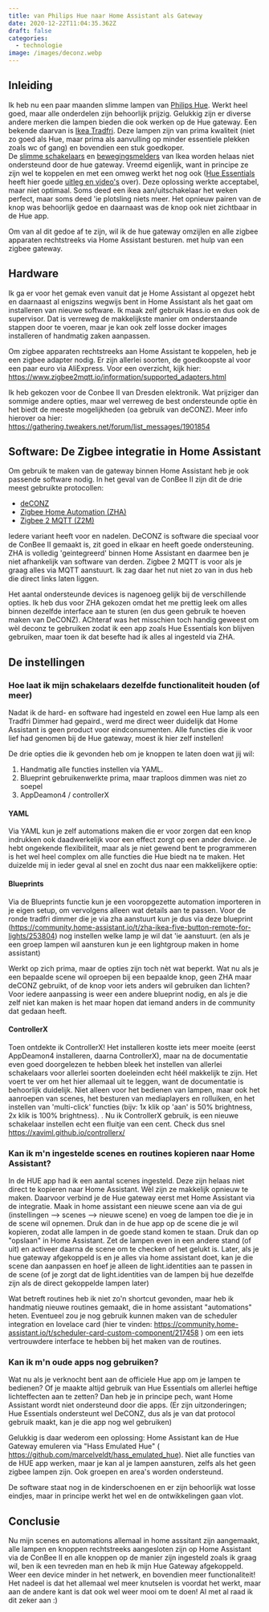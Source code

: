 ```yaml
---
title: van Philips Hue naar Home Assistant als Gateway
date: 2020-12-22T11:04:35.362Z
draft: false
categories:
  - technologie
image: /images/deconz.webp
---
```

## Inleiding

Ik heb nu een paar maanden slimme lampen van [Philips Hue](https://www.philips-hue.com/nl-nl). Werkt heel goed, maar alle onderdelen zijn behoorlijk prijzig. Gelukkig zijn er diverse andere merken die lampen bieden die ook werken op de Hue gateway. Een bekende daarvan is [Ikea Tradfri](https://www.ikea.com/nl/nl/cat/slimme-verlichting-36812/). Deze lampen zijn van prima kwaliteit (niet zo goed als Hue, maar prima als aanvulling op minder essentiele plekken zoals wc of gang) en bovendien een stuk goedkoper.\
De [slimme schakelaars](https://www.ikea.com/nl/nl/p/tradfri-afstandsbediening-30443124/) en [bewegingsmelders](https://www.ikea.com/nl/nl/p/tradfri-draadloze-bewegingssensor-wit-70429913/) van Ikea worden helaas niet ondersteund door de hue gateway. Vreemd eigenlijk, want in principe ze zijn wel te koppelen en met een omweg werkt het nog ook ([Hue Essentials](https://www.hueessentials.com) heeft hier goede [uitleg en video's](https://community.hueessentials.com/t/how-to-connect-ikea-tradfri-smart-controls-to-a-philips-hue-bridge/69) over).  Deze oplossing werkte acceptabel, maar niet optimaal. Soms deed een ikea aan/uitschakelaar het weken perfect, maar soms deed 'ie plotsling niets meer. Het opnieuw pairen van de knop was behoorlijk gedoe en  daarnaast was de knop ook niet zichtbaar in de Hue app. 

Om van al dit gedoe af te zijn, wil ik de hue gateway omzijlen en alle zigbee apparaten rechtstreeks via Home Assistant besturen. met hulp van een zigbee gateway. 

## Hardware

Ik ga er voor het gemak even vanuit dat je Home Assistant al opgezet hebt en daarnaast al enigszins wegwijs bent in Home Assistant als het gaat om installeren van nieuwe software. Ik maak zelf gebruik Hass.io en dus ook de supervisor. Dat is verreweg de makkelijkste manier om onderstaande stappen door te voeren, maar je kan ook zelf losse docker images installeren of handmatig zaken aanpassen.

Om zigbee apparaten rechtstreeks aan Home Assistant te koppelen, heb je een zigbee adapter nodig. Er zijn allerlei soorten, de goedkoopste al voor een paar euro via AliExpress. Voor een overzicht, kijk hier: https://www.zigbee2mqtt.io/information/supported_adapters.html

Ik heb gekozen voor de Conbee II van Dresden elektronik. Wat prijziger dan sommige andere opties, maar wel verreweg de best ondersteunde optie èn het biedt de meeste mogelijkheden (oa gebruik van deCONZ). Meer info hierover oa hier: https://gathering.tweakers.net/forum/list_messages/1901854

## Software: De Zigbee integratie in Home Assistant

Om gebruik te maken van de gateway binnen Home Assistant heb je ook passende software nodig. In het geval van de ConBee II zijn dit de drie meest gebruikte protocollen: 

* [deCONZ](https://www.home-assistant.io/integrations/deconz/)
* [Zigbee Home Automation (ZHA)](https://www.home-assistant.io/integrations/zha/)
* [Zigbee 2 MQTT (Z2M)](https://github.com/Koenkk/zigbee2mqtt)

Iedere variant heeft voor en nadelen. DeCONZ is software die speciaal voor de ConBee II gemaakt is, zit goed in elkaar en heeft goede ondersteuning. ZHA is volledig 'geintegreerd' binnen Home Assistant en daarmee ben je niet afhankelijk van software van derden. Zigbee 2 MQTT is voor als je graag alles via MQTT aanstuurt. Ik zag daar het nut niet zo van in dus heb die direct links laten liggen. 

Het aantal ondersteunde devices is nagenoeg gelijk bij de verschillende opties. Ik heb dus voor ZHA gekozen omdat het me prettig leek om alles binnen dezelfde interface aan te sturen (en dus geen gebruik te hoeven maken van DeCONZ). AChteraf was het misschien toch handig geweest om wèl deconz te gebruiken zodat ik een app zoals Hue Essentials kon blijven gebruiken, maar toen ik dat besefte had ik alles al ingesteld via ZHA. 

## De instellingen

### Hoe laat ik mijn schakelaars dezelfde functionaliteit houden (of meer)

Nadat ik de hard- en software had ingesteld en zowel een Hue lamp als een Tradfri Dimmer had gepaird., werd me direct weer duidelijk dat Home Assistant is geen product voor eindconsumenten. Alle functies die ik voor lief had genomen bij de Hue gateway, moest ik hier zelf instellen!  

De drie opties die ik gevonden heb om je knoppen te laten doen wat jij wil:

1. Handmatig alle functies instellen via YAML.
2. Blueprint gebruikenwerkte prima, maar traploos dimmen was niet zo soepel
3. AppDeamon4 / controllerX

#### YAML

Via YAML kun je zelf automations  maken die er voor zorgen dat een knop indrukken ook daadwerkelijk voor een effect zorgt op een ander device. Je hebt ongekende flexibiliteit,  maar als je niet gewend bent te programmeren is het wel heel complex om alle functies die Hue biedt na te maken. Het duizelde mij in ieder geval al snel en zocht dus naar een makkelijkere optie: 

#### Blueprints

Via de Blueprints functie kun je een vooropgezette automation importeren in je eigen setup, om vervolgens alleen wat details aan te passen. Voor de ronde tradfri dimmer die je via zha aanstuurt kun je dus via deze blueprint (https://community.home-assistant.io/t/zha-ikea-five-button-remote-for-lights/253804) nog instellen welke lamp je wil dat 'ie aanstuurt. (en als je een groep lampen wil aansturen kun je een lightgroup maken in home assistant) 

Werkt op zich prima, maar de opties zijn toch nèt wat beperkt. Wat nu als je een bepaalde scene wil oproepen bij een bepaalde knop, geen ZHA maar deCONZ gebruikt, of de knop voor iets anders wil gebruiken dan lichten?  Voor iedere aanpassing is weer een andere blueprint nodig, en als je die zelf niet kan maken is het maar hopen dat iemand anders in de community dat gedaan heeft. 

#### ControllerX

Toen ontdekte ik ControllerX! Het installeren kostte iets meer moeite (eerst AppDeamon4 installeren, daarna ControllerX), maar na de documentatie even goed doorgelezen te hebben bleek het instellen van allerlei schakelaars voor allerlei soorten doeleinden echt héél makkelijk te zijn.  Het voert te ver om het hier allemaal uit te leggen, want de documentatie is behoorlijk duidelijk.  Niet alleen voor het bedienen van lampen, maar ook het aanroepen van scenes, het besturen van mediaplayers en rolluiken, en het instellen van 'multi-click' functies (bijv: 1x klik op 'aan' is 50% brightness, 2x klik is 100% brightness). 
.
Nu ik ControllerX gebruik, is een nieuwe schakelaar instellen echt een fluitje van een cent.  Check dus snel  https://xaviml.github.io/controllerx/

### Kan ik m'n ingestelde scenes en routines kopieren naar Home Assistant?

In de HUE app had ik een aantal scenes ingesteld. Deze zijn helaas niet direct te kopieren naar Home Assistant. Wèl zijn ze makkelijk opnieuw te maken. Daarvoor verbind je de Hue gateway eerst met Home Assistant via de integratie. Maak in home assistant een nieuwe scene aan via de gui (instellingen --> scenes --> nieuwe scene) en voeg de lampen toe die je in de scene wil opnemen. Druk dan in de hue app op de scene die je wil kopieren, zodat alle lampen in de goede stand komen te staan. Druk dan op "opslaan" in Home Assistant. Zet de lampen even in een andere stand (of uit) en activeer daarna de scene om te checken of het gelukt is.  Later, als je hue gateway afgekoppeld is en je alles via home assistant doet, kan je die scene dan aanpassen en hoef je alleen de light.identities aan te passen in de scene (of je zorgt dat de light.identities van de lampen bij hue  dezelfde zijn als de direct gekoppelde lampen later)

Wat betreft routines heb ik niet zo'n shortcut gevonden, maar heb ik handmatig nieuwe routines gemaakt, die in home assistant "automations" heten.  Eventueel zou je nog gebruik kunnen maken van de scheduler integration en lovelace card (hier te vinden: https://community.home-assistant.io/t/scheduler-card-custom-component/217458 ) om een iets vertrouwdere interface te hebben bij het maken van de routines.  

### Kan ik m'n oude apps nog gebruiken?

Wat nu als je verknocht bent aan de officiele Hue app om je lampen te bedienen? Of je maakte altijd gebruik van Hue Essentials om allerlei heftige lichteffecten aan te zetten? Dan heb je in principe pech, want Home Assistant wordt niet ondersteund door die apps. (Er zijn uitzonderingen; Hue Essentials ondersteunt wel DeCONZ, dus als je van dat protocol gebruik maakt, kan je die app nog wel gebruiken)

Gelukkig is daar wederom een oplossing: Home Assistant kan de Hue Gateway emuleren via "Hass Emulated Hue" ( https://github.com/marcelveldt/hass_emulated_hue). Niet alle functies van de HUE app werken, maar je kan al je lampen aansturen, zelfs als het geen zigbee lampen zijn. Ook groepen en area's worden ondersteund. 

De software staat nog in de kinderschoenen en er zijn behoorlijk wat losse eindjes, maar in principe werkt het wel en de ontwikkelingen gaan vlot. 

## Conclusie

Nu mijn scenes en automations allemaal in home asssitant zijn aangemaakt, alle lampen en knoppen rechtstreeks aangesloten zijn op Home Assistant via de ConBee II en alle knoppen op de manier zijn ingesteld zoals ik graag wil, ben ik een tevreden man en heb ik mijn Hue Gateway afgekoppeld. Weer een device minder in het netwerk, en bovendien meer functionaliteit!  Het nadeel is dat het allemaal wel meer knutselen is voordat het werkt, maar aan de andere kant is dat ook wel weer mooi om te doen! Al met al raad ik dit zeker aan :)